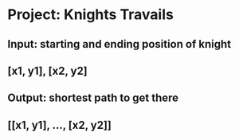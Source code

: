 # Project: Knights Travails

## Input: starting and ending position of knight

## [x1, y1], [x2, y2]

## Output: shortest path to get there

## [[x1, y1], ..., [x2, y2]]
